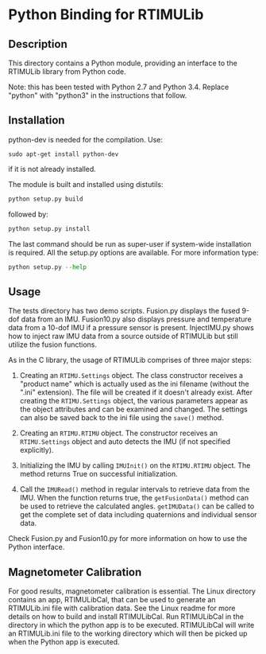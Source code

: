 Python Binding for RTIMULib
===========================

Description
-----------
This directory contains a Python module, providing an interface to the RTIMULib library
from Python code.

Note: this has been tested with Python 2.7 and Python 3.4. Replace "python" with "python3" in the instructions that follow.

Installation
------------

python-dev is needed for the compilation. Use:
```
sudo apt-get install python-dev
```

if it is not already installed.

The module is built and installed using distutils:
```python
python setup.py build
```   

followed by:
```python
python setup.py install
```

The last command should be run as super-user if system-wide installation is required. All the
setup.py options are available. For more information type:
```python
python setup.py --help
```


Usage
-----

The tests directory has two demo scripts. Fusion.py displays the fused 9-dof data from an IMU. Fusion10.py also displays pressure and temperature data from a 10-dof IMU if a pressure sensor is present. InjectIMU.py shows how to inject raw IMU data from a source outside of RTIMULib but still utilize the fusion functions.

As in the C library, the usage of RTIMULib comprises of three major steps:

1. Creating an `RTIMU.Settings` object. The class constructor receives a "product name" which is
   actually used as the ini filename (without the ".ini" extension). The file will be
   created if it doesn't already exist. After creating the `RTIMU.Settings` object, the various
   parameters appear as the object attributes and can be examined and changed. 
   The settings can also be saved back to the ini file using the `save()` method.
   
2. Creating an `RTIMU.RTIMU` object. The constructor receives an `RTIMU.Settings` object and auto detects
   the IMU (if not specified explicitly).
   
3. Initializing the IMU by calling `IMUInit()` on the `RTIMU.RTIMU` object. The method returns True on
   successful initialization.
   
4. Call the `IMURead()` method in regular intervals to retrieve data from the IMU. When the function returns
   true, the `getFusionData()` method can be used to retrieve the calculated angles. `getIMUData()` can be called
   to get the complete set of data including quaternions and individual sensor data.
   
Check Fusion.py and Fusion10.py for more information on how to use the Python interface.

Magnetometer Calibration
------------------------

For good results, magnetometer calibration is essential. The Linux directory contains an app, RTIMULibCal, that can be used to generate an RTIMULib.ini file with calibration data. See the Linux readme for more details on how to build and install RTIMULibCal. Run RTIMULibCal in the directory in which the python app is to be executed. RTIMULibCal will write an RTIMULib.ini file to the working directory which will then be picked up when the Python app is executed.

